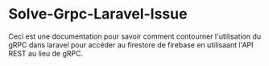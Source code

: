 # Solve-Grpc-Laravel-Issue

Ceci est une documentation pour savoir comment contourner l'utilisation du gRPC dans laravel pour accéder au firestore de firebase en utilisaant l'API REST au lieu de gRPC.

